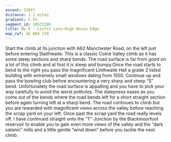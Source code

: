 ```yaml
---
ascent: 330ft
distance: 1.1 miles
gradient: 5.5%
segment_id: 18572285
title: No 8 - Linfit Lane-High House Edge
map_ref: SE 084 139
---
```


Start the climb at its junction with A62 Manchester Road, on the left just before entering Slaithwaite. This is a classic Colne Valley climb as it has some steep sections and sharp bends. The road surface is far from good on a lot of this climb and at first it is steep and bumpy.Once the road starts to bend to the right you pass the magnificent Linthwaite Hall a grade 2 listed building with extremely small windows dating from 1550. Continue up and pass the bowling club before encountering a very sharp and steep “S” bend. Unfortunately the road surface is appalling and you have to pick your way carefully to avoid the worst potholes. The steepness eases as you come out of the bends where the road bends left for a short straight section before again turning left at a sharp bend. The road continues to climb but you are rewarded with magnificent views across the valley before reaching the scrap yard on your left. Once past the scrap yard the road really levels off. I have continued straight onto the “T” Junction by the Blackmoorfoot reservoir to enable you to gain even more views of the valley and the “dark satanic” mills and a little gentle “wind down” before you tackle the next climb.
